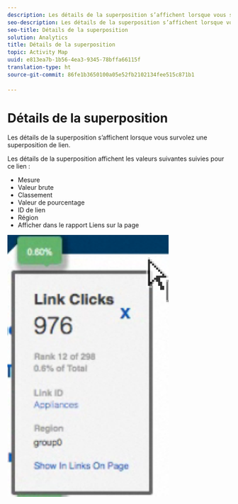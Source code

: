 ```yaml
---
description: Les détails de la superposition s’affichent lorsque vous survolez une superposition de lien.
seo-description: Les détails de la superposition s’affichent lorsque vous survolez une superposition de lien.
seo-title: Détails de la superposition
solution: Analytics
title: Détails de la superposition
topic: Activity Map
uuid: e813ea7b-1b56-4ea3-9345-78bffa66115f
translation-type: ht
source-git-commit: 86fe1b3650100a05e52fb2102134fee515c871b1

---
```



# Détails de la superposition

Les détails de la superposition s’affichent lorsque vous survolez une superposition de lien.

Les détails de la superposition affichent les valeurs suivantes suivies pour ce lien :

* Mesure
* Valeur brute
* Classement
* Valeur de pourcentage
* ID de lien
* Région
* Afficher dans le rapport Liens sur la page

![](assets/overlay_details.png)

